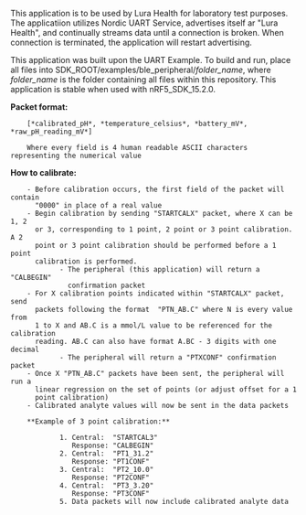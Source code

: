 This application is to be used by Lura Health for laboratory test purposes. The applicatiion utilizes Nordic UART Service, advertises itself ar "Lura Health", and continually streams data until a connection is broken. When connection is terminated, the application will restart advertising.

This application was built upon the UART Example. To build and run, place all files into SDK_ROOT/examples/ble_peripheral/_folder_name_, where _folder_name_ is the folder containing all files within this repository. This application is stable when used with nRF5_SDK_15.2.0.

**Packet format:**

        [*calibrated_pH*, *temperature_celsius*, *battery_mV*, *raw_pH_reading_mV*]

        Where every field is 4 human readable ASCII characters representing the numerical value
        
**How to calibrate:**

        - Before calibration occurs, the first field of the packet will contain 
          "0000" in place of a real value
        - Begin calibration by sending "STARTCALX" packet, where X can be 1, 2 
          or 3, corresponding to 1 point, 2 point or 3 point calibration. A 2 
          point or 3 point calibration should be performed before a 1 point 
          calibration is performed.
                - The peripheral (this application) will return a "CALBEGIN" 
                  confirmation packet
        - For X calibration points indicated within "STARTCALX" packet, send 
          packets following the format  "PTN_AB.C" where N is every value from
          1 to X and AB.C is a mmol/L value to be referenced for the calibration 
          reading. AB.C can also have format A.BC - 3 digits with one decimal
                - The peripheral will return a "PTXCONF" confirmation packet
        - Once X "PTN_AB.C" packets have been sent, the peripheral will run a 
          linear regression on the set of points (or adjust offset for a 1 
          point calibration)
        - Calibrated analyte values will now be sent in the data packets

        **Example of 3 point calibration:**

                1. Central:  "STARTCAL3"
                   Response: "CALBEGIN"
                2. Central:  "PT1_31.2"
                   Response: "PT1CONF"
                3. Central:  "PT2_10.0"
                   Response: "PT2CONF"
                4. Central:  "PT3_3.20"
                   Response: "PT3CONF"
                5. Data packets will now include calibrated analyte data
